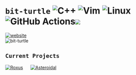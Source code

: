 # `bit-turtle` ![C++](https://img.shields.io/badge/c++-%2300599C.svg?style=for-the-badge&logo=c%2B%2B&logoColor=white) ![Vim](https://img.shields.io/badge/VIM-%2311AB00.svg?style=for-the-badge&logo=vim&logoColor=white) ![Linux](https://img.shields.io/badge/Linux-FCC624?style=for-the-badge&logo=linux&logoColor=black) ![GitHub Actions](https://img.shields.io/badge/github%20actions-%232671E5.svg?style=for-the-badge&logo=githubactions&logoColor=white)![](https://hit.yhype.me/github/profile?account_id=109782318)  
[![website](https://readme-typing-svg.demolab.com?font=Bytesized&pause=1000&color=90EE90&repeat=false&width=435&lines=https%3A%2F%2Fbit-turtle.github.io)](https://bit-turtle.github.io)  
![bit-turtle](https://github-readme-stats.vercel.app/api/top-langs?username=bit-turtle&show_icons=true&theme=tokyonight&layout=compact)
## `Current Projects`
[![Roxus](https://github-readme-stats.vercel.app/api/pin/?username=bit-turtle&repo=roxus&theme=tokyonight)](https://github.com/bit-turtle/roxus)&nbsp;&nbsp;&nbsp;&nbsp;&nbsp;&nbsp;[![Asteroidal](https://github-readme-stats.vercel.app/api/pin/?username=bit-turtle&repo=asteroidal&theme=tokyonight)](https://github.com/bit-turtle/asteroidal)
